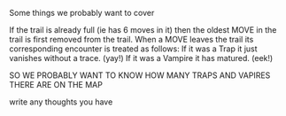 Some things we probably want to cover

If the trail is already full (ie has 6 moves in it) then the oldest MOVE in the trail is first removed from the trail.
When a MOVE leaves the trail its corresponding encounter is treated as follows:
If it was a Trap it just vanishes without a trace. (yay!)
If it was a Vampire it has matured. (eek!)

SO WE PROBABLY WANT TO KNOW HOW MANY TRAPS AND VAPIRES THERE ARE ON THE MAP

write any thoughts you have 
